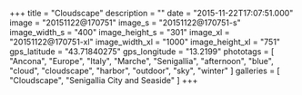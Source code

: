 +++
title = "Cloudscape"
description = ""
date = "2015-11-22T17:07:51.000"
image = "20151122@170751"
image_s = "20151122@170751-s"
image_width_s = "400"
image_height_s = "301"
image_xl = "20151122@170751-xl"
image_width_xl = "1000"
image_height_xl = "751"
gps_latitude = "43.71840275"
gps_longitude = "13.2199"
phototags = [ "Ancona", "Europe", "Italy", "Marche", "Senigallia", "afternoon", "blue", "cloud", "cloudscape", "harbor", "outdoor", "sky", "winter" ]
galleries = [ "Cloudscape", "Senigallia City and Seaside" ]
+++
